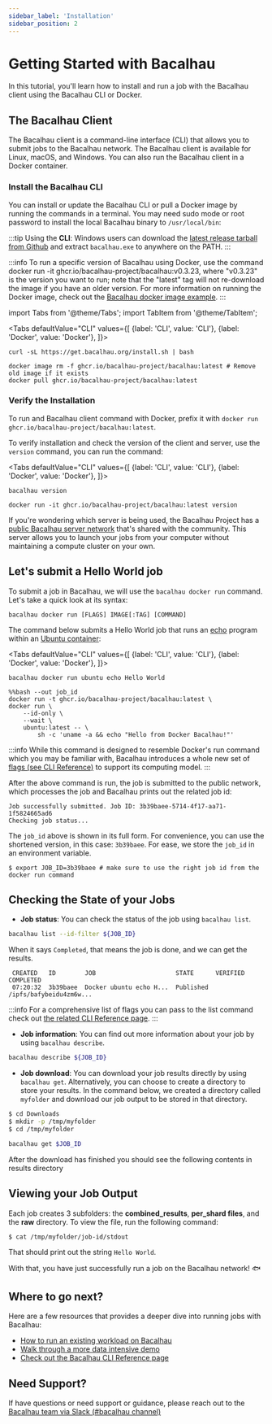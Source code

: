 ```yaml
---
sidebar_label: 'Installation'
sidebar_position: 2
---
```


# Getting Started with Bacalhau

In this tutorial, you'll learn how to install and run a job with the Bacalhau client using the Bacalhau CLI or Docker.

## The Bacalhau Client

The Bacalhau client is a command-line interface (CLI) that allows you to submit jobs to the Bacalhau network. The Bacalhau client is available for Linux, macOS, and Windows. You can also run the Bacalhau client in a Docker container. 

### Install the Bacalhau CLI 

You can install or update the Bacalhau CLI or pull a Docker image by running the commands in a terminal.
You may need sudo mode or root password to install the local Bacalhau binary to `/usr/local/bin`:

:::tip
Using the **CLI**: Windows users can download the [latest release tarball from Github](https://github.com/bacalhau-project/bacalhau/releases) and extract `bacalhau.exe` to anywhere on the PATH. 
:::

:::info
To run a specific version of Bacalhau using Docker, use the command docker run -it ghcr.io/bacalhau-project/bacalhau:v0.3.23, where "v0.3.23" is the version you want to run; note that the "latest" tag will not re-download the image if you have an older version. For more information on running the Docker image, check out the [Bacalhau docker image example](../examples/workload-onboarding/bacalhau-docker-image/index.md).
:::



import Tabs from '@theme/Tabs';
import TabItem from '@theme/TabItem';

<Tabs
    defaultValue="CLI"
    values={[
        {label: 'CLI', value: 'CLI'},
        {label: 'Docker', value: 'Docker'},
    ]}>
<TabItem value="CLI">

    curl -sL https://get.bacalhau.org/install.sh | bash

</TabItem>
<TabItem value="Docker">

    docker image rm -f ghcr.io/bacalhau-project/bacalhau:latest # Remove old image if it exists
    docker pull ghcr.io/bacalhau-project/bacalhau:latest

</TabItem>
</Tabs>

### Verify the Installation

To run and Bacalhau client command with Docker, prefix it with `docker run ghcr.io/bacalhau-project/bacalhau:latest`. 

To verify installation and check the version of the client and server, use the `version` command, you can run the command:


<Tabs
    defaultValue="CLI"
    values={[
        {label: 'CLI', value: 'CLI'},
        {label: 'Docker', value: 'Docker'},
    ]}>
<TabItem value="CLI">

    bacalhau version

</TabItem>
<TabItem value="Docker">

    docker run -it ghcr.io/bacalhau-project/bacalhau:latest version

</TabItem>
</Tabs>

If you're wondering which server is being used, the Bacalhau Project has a [public Bacalhau server network](https://docs.bacalhau.org/#our-vision) that's shared with the community. This server allows you to launch your jobs from your computer without maintaining a compute cluster on your own.


## Let's submit a Hello World job

To submit a job in Bacalhau, we will use the `bacalhau docker run` command. Let's take a quick look at its syntax:

`bacalhau docker run [FLAGS] IMAGE[:TAG] [COMMAND]`

The command below submits a Hello World job that runs an [echo](https://en.wikipedia.org/wiki/Echo_(command)) program within an [Ubuntu container](https://hub.docker.com/_/ubuntu):

<Tabs
    defaultValue="CLI"
    values={[
        {label: 'CLI', value: 'CLI'},
        {label: 'Docker', value: 'Docker'},
    ]}>
<TabItem value="CLI">

    bacalhau docker run ubuntu echo Hello World

</TabItem>
<TabItem value="Docker">

    %%bash --out job_id
    docker run -t ghcr.io/bacalhau-project/bacalhau:latest \
    docker run \
        --id-only \
        --wait \
        ubuntu:latest -- \
            sh -c 'uname -a && echo "Hello from Docker Bacalhau!"'

</TabItem>
</Tabs>

:::info
While this command is designed to resemble Docker's run command which you may be familiar with, Bacalhau introduces a whole new set of [flags (see CLI Reference)](https://docs.bacalhau.org/all-flags#docker-run) to support its computing model.
:::

After the above command is run, the job is submitted to the public network, which processes the job and Bacalhau prints out the related job id:

```
Job successfully submitted. Job ID: 3b39baee-5714-4f17-aa71-1f5824665ad6
Checking job status...
```

The `job_id` above is shown in its full form. For convenience, you can use the shortened version, in this case: `3b39baee`. For ease, we store the `job_id` in an environment variable.

```shell
$ export JOB_ID=3b39baee # make sure to use the right job id from the docker run command
```

## Checking the State of your Jobs

- **Job status**: You can check the status of the job using `bacalhau list`. 


```bash
bacalhau list --id-filter ${JOB_ID}
```

When it says `Completed`, that means the job is done, and we can get the results.

```
 CREATED   ID        JOB                      STATE      VERIFIED  COMPLETED
 07:20:32  3b39baee  Docker ubuntu echo H...  Published            /ipfs/bafybeidu4zm6w...
```

:::info
For a comprehensive list of flags you can pass to the list command check out [the related CLI Reference page](../all-flags#list).
:::

- **Job information**: You can find out more information about your job by using `bacalhau describe`.

```bash
bacalhau describe ${JOB_ID}
```

- **Job download**: You can download your job results directly by using `bacalhau get`. Alternatively, you can choose to create a directory to store your results. In the command below, we created a directory called `myfolder` and download our job output to be stored in that directory.


```bash
$ cd Downloads
$ mkdir -p /tmp/myfolder
$ cd /tmp/myfolder

bacalhau get $JOB_ID
```

After the download has finished you should see the following contents in results directory

## Viewing your Job Output

Each job creates 3 subfolders: the **combined_results**, **per_shard files**, and the **raw** directory. To view the file, run the following command:

```shell
$ cat /tmp/myfolder/job-id/stdout
```

That should print out the string `Hello World`.

With that, you have just successfully run a job on the Bacalhau network! :fish:


## Where to go next?

Here are a few resources that provides a deeper dive into running jobs with Bacalhau:

* [How to run an existing workload on Bacalhau](../getting-started/docker-workload-onboarding.md)
* [Walk through a more data intensive demo](../examples/data-engineering/image-processing/index.md)
* [Check out the Bacalhau CLI Reference page](../all-flags.md)


## Need Support?

If have questions or need support or guidance, please reach out to the [Bacalhau team via Slack (#bacalhau channel)](https://join.slack.com/t/bacalhauproject/shared_invite/zt-1sihp4vxf-TjkbXz6JRQpg2AhetPzYYQ)

